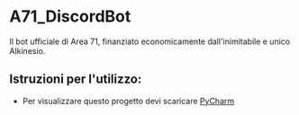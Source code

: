 # A71_DiscordBot
Il bot ufficiale di Area 71, finanziato economicamente dall'inimitabile e unico Alkinesio.

## Istruzioni per l'utilizzo:
<ul>
  <li>Per visualizzare questo progetto devi scaricare <a href="https://www.jetbrains.com/pycharm/">PyCharm</a></li>
</ul>
